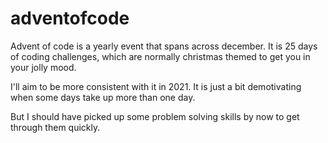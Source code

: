 # adventofcode

Advent of code is a yearly event that spans across december. 
It is 25 days of coding challenges, which are normally christmas themed to get you in your jolly mood.

I'll aim to be more consistent with it in 2021. It is just a bit demotivating when some days take up more than one day.

But I should have picked up some problem solving skills by now to get through them quickly.
